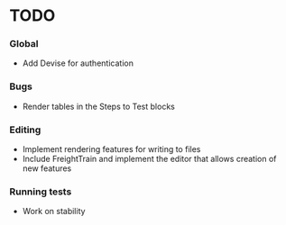 # TODO

### Global

 - Add Devise for authentication

### Bugs

 - Render tables in the Steps to Test blocks

### Editing

 - Implement rendering features for writing to files
 - Include FreightTrain and implement the editor that allows creation of new features

### Running tests

 - Work on stability
